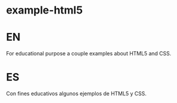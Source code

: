 # example-html5
# EN
For educational purpose a couple examples about HTML5 and CSS.

# ES
Con fines educativos algunos ejemplos de HTML5 y CSS.
